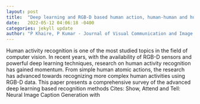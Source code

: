 ```yaml
---
layout: post
title:  "Deep learning and RGB-D based human action, human-human and human-object interaction recognition: A survey"
date:   2022-05-12 04:06:18 -0400
categories: jekyll update
author: "P Khaire, P Kumar - Journal of Visual Communication and Image , 2022"
---
```

Human activity recognition is one of the most studied topics in the field of computer vision. In recent years, with the availability of RGB-D sensors and powerful deep learning techniques, research on human activity recognition has gained momentum. From simple human atomic actions, the research has advanced towards recognizing more complex human activities using RGB-D data. This paper presents a comprehensive survey of the advanced deep learning based recognition methods Cites: Show, Attend and Tell: Neural Image Caption Generation with